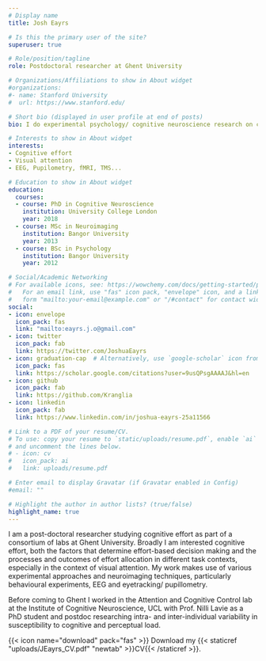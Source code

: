 ```yaml
---
# Display name
title: Josh Eayrs

# Is this the primary user of the site?
superuser: true

# Role/position/tagline
role: Postdoctoral researcher at Ghent University

# Organizations/Affiliations to show in About widget
#organizations:
#- name: Stanford University
#  url: https://www.stanford.edu/

# Short bio (displayed in user profile at end of posts)
bio: I do experimental psychology/ cognitive neuroscience research on cognitive effort, visual attention and working memory

# Interests to show in About widget
interests:
- Cognitive effort
- Visual attention
- EEG, Pupilometry, fMRI, TMS...

# Education to show in About widget
education:
  courses:
  - course: PhD in Cognitive Neuroscience
    institution: University College London
    year: 2018
  - course: MSc in Neuroimaging
    institution: Bangor University
    year: 2013
  - course: BSc in Psychology
    institution: Bangor University
    year: 2012

# Social/Academic Networking
# For available icons, see: https://wowchemy.com/docs/getting-started/page-builder/#icons
#   For an email link, use "fas" icon pack, "envelope" icon, and a link in the
#   form "mailto:your-email@example.com" or "/#contact" for contact widget.
social:
- icon: envelope
  icon_pack: fas
  link: "mailto:eayrs.j.o@gmail.com"
- icon: twitter
  icon_pack: fab
  link: https://twitter.com/JoshuaEayrs
- icon: graduation-cap  # Alternatively, use `google-scholar` icon from `ai` icon pack
  icon_pack: fas
  link: https://scholar.google.com/citations?user=9usQPsgAAAAJ&hl=en
- icon: github
  icon_pack: fab
  link: https://github.com/Kranglia
- icon: linkedin
  icon_pack: fab
  link: https://www.linkedin.com/in/joshua-eayrs-25a11566

# Link to a PDF of your resume/CV.
# To use: copy your resume to `static/uploads/resume.pdf`, enable `ai` icons in `params.toml`,
# and uncomment the lines below.
# - icon: cv
#   icon_pack: ai
#   link: uploads/resume.pdf

# Enter email to display Gravatar (if Gravatar enabled in Config)
#email: ""

# Highlight the author in author lists? (true/false)
highlight_name: true
---
```


I am a post-doctoral researcher studying cognitive effort as part of a consortium of labs at Ghent University. Broadly I am interested cognitive effort, both the factors that determine effort-based decision making and the processes and outcomes of effort allocation in different task contexts, especially in the context of visual attention. My work makes use of various experimental approaches and neuroimaging techniques, particularly behavioural experiments, EEG and eyetracking/ pupillometry.

Before coming to Ghent I worked in the Attention and Cognitive Control lab at the Institute of Cognitive Neuroscience, UCL with Prof. Nilli Lavie as a PhD student and postdoc researching intra- and inter-individual variability in susceptibility to cognitive and perceptual load.

{{< icon name="download" pack="fas" >}} Download my {{< staticref "uploads/JEayrs_CV.pdf" "newtab" >}}CV{{< /staticref >}}.
